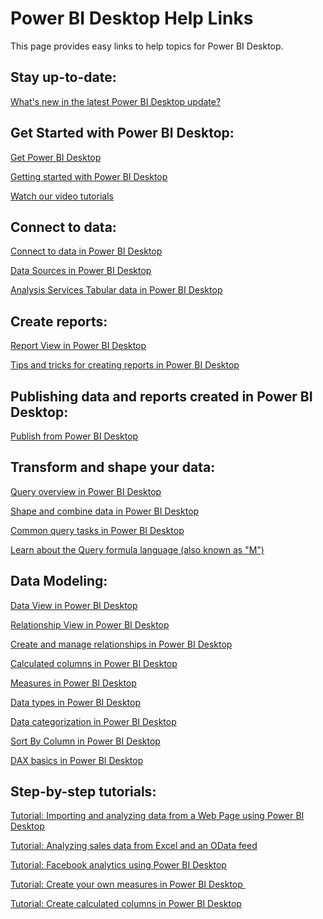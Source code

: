 ﻿<properties
   pageTitle="Power BI Desktop Help"
   description="Power BI Desktop help links"
   services="powerbi"
   documentationCenter=""
   authors="davidiseminger"
   manager="mblythe"
   editor=""
   tags=""/>

<tags
   ms.service="powerbi"
   ms.devlang="NA"
   ms.topic="article"
   ms.tgt_pltfrm="NA"
   ms.workload="powerbi"
   ms.date="12/15/2015"
   ms.author="davidi"/>
# Power BI Desktop Help Links
This page provides easy links to help topics for Power BI Desktop.


## Stay up-to-date:

[What's new in the latest Power BI Desktop update?](powerbi-desktop-latest-update.md)


## Get Started with Power BI Desktop:

[Get Power BI Desktop](powerbi-desktop-get-the-desktop.md)

[Getting started with Power BI Desktop](powerbi-desktop-getting-started.md)

[Watch our video tutorials](powerbi-desktop-videos.md)

## Connect to data:

[Connect to data in Power BI Desktop](powerbi-desktop-connect-to-data.md)

[Data Sources in Power BI Desktop](powerbi-desktop-data-sources.md)

[Analysis Services Tabular data in Power BI Desktop](powerbi-desktop-analysis-services-tabular-data.md)

## Create reports:

[Report View in Power BI Desktop](powerbi-desktop-report-view.md)

[Tips and tricks for creating reports in Power BI Desktop](powerbi-desktop-tips-and-tricks-for-creating-reports.md)

## Publishing data and reports created in Power BI Desktop:

[Publish from Power BI Desktop](powerbi-desktop-upload-desktop-files.md)

## Transform and shape your data:

[Query overview in Power BI Desktop](powerbi-desktop-query-overview.md)

[Shape and combine data in Power BI Desktop](powerbi-desktop-shape-and-combine-data.md)

[Common query tasks in Power BI Desktop](powerbi-desktop-common-query-tasks.md)

[Learn about the Query formula language (also known as "M")](https://support.office.com/article/Learn-about-Power-Query-formulas-6bc50988-022b-4799-a709-f8aafdee2b2f?CorrelationId=4382f78a-d3a8-4c19-90ab-abf4b09a21a8&ui=en-US&rs=en-US&ad=US)

## Data Modeling:

[Data View in Power BI Desktop](powerbi-desktop-data-view.md)

[Relationship View in Power BI Desktop](powerbi-desktop-relationship-view.md)

[Create and manage relationships in Power BI Desktop](powerbi-desktop-create-and-manage-relationships.md)

[Calculated columns in Power BI Desktop](powerbi-desktop-calculated-columns.md)

[Measures in Power BI Desktop](powerbi-desktop-measures.md)

[Data types in Power BI Desktop](powerbi-desktop-data-types.md)

[Data categorization in Power BI Desktop](powerbi-desktop-data-categorization.md)

[Sort By Column in Power BI Desktop](powerbi-desktop-sort-by-column.md)

[DAX basics in Power BI Desktop](powerbi-desktop-quickstart-learn-dax-basics.md)


## Step-by-step tutorials:

[Tutorial: Importing and analyzing data from a Web Page using Power BI Desktop](powerbi-desktop-tutorial-importing-and-analyzing-data-from-a-web-page.md)

[Tutorial: Analyzing sales data from Excel and an OData feed](powerbi-desktop-tutorial-analyzing-sales-data-from-excel-and-an-odata-feed.md)

[Tutorial: Facebook analytics using Power BI Desktop](powerbi-desktop-tutorial-facebook-analytics.md)

[Tutorial: Create your own measures in Power BI Desktop ](powerbi-desktop-tutorial-create-measures.md)

[Tutorial: Create calculated columns in Power BI Desktop](powerbi-desktop-tutorial-create-calculated-columns.md)

